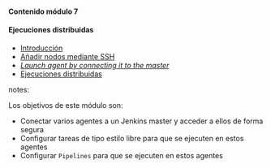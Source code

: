 #### Contenido módulo 7

#### Ejecuciones distribuidas

* [Introducción](/#introduction)
* [Añadir nodos mediante SSH](/#add_nodes_ssh)
* [_Launch agent by connecting it to the master_](/#add_nodes_launch_agent_by_connecting_it_to_the_master)
* [Ejecuciones distribuidas](/#distributed_builds)
 
notes:

Los objetivos de este módulo son:

* Conectar varios agentes a un Jenkins master y acceder a ellos de forma segura
* Configurar tareas de tipo estilo libre para que se ejecuten en estos agentes
* Configurar `Pipelines` para que se ejecuten en estos agentes